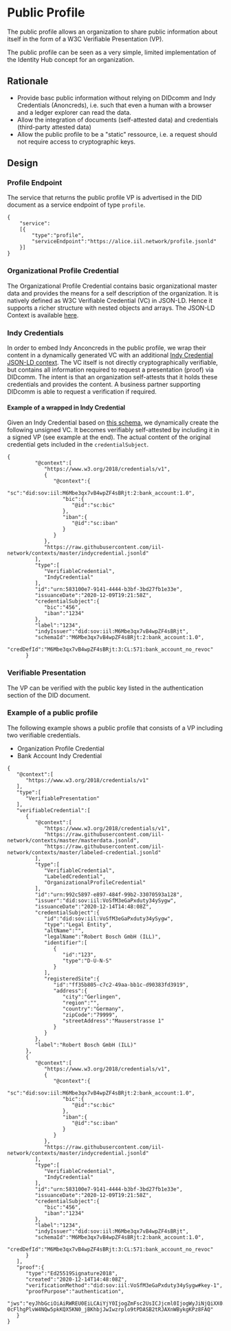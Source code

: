 # Public Profile

The public profile allows an organization to share public information about itself in the form of a W3C Verifiable Presentation (VP). 

The public profile can be seen as a very simple, limited implementation of the Identity Hub concept for an organization.

## Rationale

- Provide basc public information without relying on DIDcomm and Indy Credentials (Anoncreds), i.e. such that even a human with a browser and a ledger explorer can read the data.
-  Allow the integration of documents (self-attested data) and credentials (third-party attested data)
-  Allow the public profile to be a "static" ressource, i.e. a request should not require access to cryptographic keys.

## Design

### Profile Endpoint

The service that returns the public profile VP is advertised in the DID document as a service endpoint of type `profile`.

```
{
    "service":
    [{
        "type":"profile",
        "serviceEndpoint":"https://alice.iil.network/profile.jsonld"
    }]
}
```

### Organizational Profile Credential

The Organizational Profile Credential contains basic organizational master data and provides the means for a self description of the organization. It is natively defined as W3C Verifiable Credential (VC) in JSON-LD.
Hence it supports a richer structure with nested objects and arrays. The JSON-LD Context is available [here](https://raw.githubusercontent.com/iil-network/contexts/master/masterdata.jsonld).

### Indy Credentials

In order to embed Indy Anconcreds in the public profile, we wrap their content in a dynamically generated VC with an additional [Indy Credential JSON-LD context](https://raw.githubusercontent.com/iil-network/contexts/master/indycredential.jsonld). The VC itself is not directly cryptographically verifiable, but contains all information required to request a presentation (proof) via DIDcomm. The intent is that an organization self-attests that it holds these credentials and provides the content. A business partner supporting DIDcomm is able to request a verification if required. 

#### Example of a wrapped in Indy Credential

Given an Indy Credential based on [this schema](https://indy-test.bosch-digital.de/browse/domain?page=1&query=M6Mbe3qx7vB4wpZF4sBRjt%3A2%3Abank_account%3A1.0&txn_type=), we dynamically create the following unsigned VC.
It becomes verifiably self-attested by including it in a signed VP (see example at the end). The actual content of the original credential gets included in the `credentialSubject`.
```
{
         "@context":[
            "https://www.w3.org/2018/credentials/v1",
            {
               "@context":{
                  "sc":"did:sov:iil:M6Mbe3qx7vB4wpZF4sBRjt:2:bank_account:1.0",
                  "bic":{
                     "@id":"sc:bic"
                  },
                  "iban":{
                     "@id":"sc:iban"
                  }
               }
            },
            "https://raw.githubusercontent.com/iil-network/contexts/master/indycredential.jsonld"
         ],
         "type":[
            "VerifiableCredential",
            "IndyCredential"
         ],
         "id":"urn:583100e7-9141-4444-b3bf-3bd27fb1e33e",
         "issuanceDate":"2020-12-09T19:21:58Z",
         "credentialSubject":{
            "bic":"456",
            "iban":"1234"
         },
         "label":"1234",
         "indyIssuer":"did:sov:iil:M6Mbe3qx7vB4wpZF4sBRjt",
         "schemaId":"M6Mbe3qx7vB4wpZF4sBRjt:2:bank_account:1.0",
         "credDefId":"M6Mbe3qx7vB4wpZF4sBRjt:3:CL:571:bank_account_no_revoc"
      }
```


### Verifiable Presentation

The VP can be verified with the public key listed in the authentication section of the DID document.

### Example of a public profile 

The following example shows a public profile that consists of a VP including two verifiable credentials.
- Organization Profile Credential
- Bank Account Indy Credential

```
{
   "@context":[
      "https://www.w3.org/2018/credentials/v1"
   ],
   "type":[
      "VerifiablePresentation"
   ],
   "verifiableCredential":[
      {
         "@context":[
            "https://www.w3.org/2018/credentials/v1",
            "https://raw.githubusercontent.com/iil-network/contexts/master/masterdata.jsonld",
            "https://raw.githubusercontent.com/iil-network/contexts/master/labeled-credential.jsonld"
         ],
         "type":[
            "VerifiableCredential",
            "LabeledCredential",
            "OrganizationalProfileCredential"
         ],
         "id":"urn:992c5897-e897-484f-99b2-33070593a128",
         "issuer":"did:sov:iil:VoSfM3eGaPxduty34ySygw",
         "issuanceDate":"2020-12-14T14:48:08Z",
         "credentialSubject":{
            "id":"did:sov:iil:VoSfM3eGaPxduty34ySygw",
            "type":"Legal Entity",
            "altName":"",
            "legalName":"Robert Bosch GmbH (ILL)",
            "identifier":[
               {
                  "id":"123",
                  "type":"D-U-N-S"
               }
            ],
            "registeredSite":{
               "id":"ff35b805-c7c2-49aa-bb1c-d90383fd3919",
               "address":{
                  "city":"Gerlingen",
                  "region":"",
                  "country":"Germany",
                  "zipCode":"79999",
                  "streetAddress":"Mauserstrasse 1"
               }
            }
         },
         "label":"Robert Bosch GmbH (ILL)"
      },
      {
         "@context":[
            "https://www.w3.org/2018/credentials/v1",
            {
               "@context":{
                  "sc":"did:sov:iil:M6Mbe3qx7vB4wpZF4sBRjt:2:bank_account:1.0",
                  "bic":{
                     "@id":"sc:bic"
                  },
                  "iban":{
                     "@id":"sc:iban"
                  }
               }
            },
            "https://raw.githubusercontent.com/iil-network/contexts/master/indycredential.jsonld"
         ],
         "type":[
            "VerifiableCredential",
            "IndyCredential"
         ],
         "id":"urn:583100e7-9141-4444-b3bf-3bd27fb1e33e",
         "issuanceDate":"2020-12-09T19:21:58Z",
         "credentialSubject":{
            "bic":"456",
            "iban":"1234"
         },
         "label":"1234",
         "indyIssuer":"did:sov:iil:M6Mbe3qx7vB4wpZF4sBRjt",
         "schemaId":"M6Mbe3qx7vB4wpZF4sBRjt:2:bank_account:1.0",
         "credDefId":"M6Mbe3qx7vB4wpZF4sBRjt:3:CL:571:bank_account_no_revoc"
      }
   ],
   "proof":{
      "type":"Ed25519Signature2018",
      "created":"2020-12-14T14:48:08Z",
      "verificationMethod":"did:sov:iil:VoSfM3eGaPxduty34ySygw#key-1",
      "proofPurpose":"authentication",
      "jws":"eyJhbGciOiAiRWREU0EiLCAiYjY0IjogZmFsc2UsICJjcml0IjogWyJiNjQiXX0..fYhHd3qJlGZjsiDMgYH-0cFlhgPlvW4NQw5pkKQX5KN0_jBKhbjJwIwzrplo9tPDASB2tRJAXnWBykgKPz8FAQ"
   }
}
```